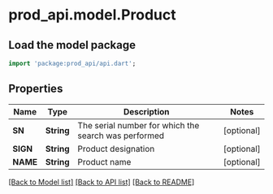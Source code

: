 # prod_api.model.Product

## Load the model package
```dart
import 'package:prod_api/api.dart';
```

## Properties
Name | Type | Description | Notes
------------ | ------------- | ------------- | -------------
**SN** | **String** | The serial number for which the search was performed | [optional] 
**SIGN** | **String** | Product designation | [optional] 
**NAME** | **String** | Product name | [optional] 

[[Back to Model list]](../README.md#documentation-for-models) [[Back to API list]](../README.md#documentation-for-api-endpoints) [[Back to README]](../README.md)


